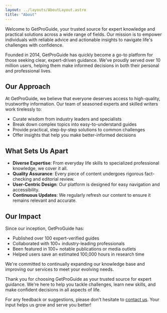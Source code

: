 ```yaml
---
layout: ../layouts/AboutLayout.astro
title: "About"
---
```


Welcome to GetProGuide, your trusted source for expert knowledge and practical solutions across a wide range of fields. Our mission is to empower individuals with reliable advice and actionable insights to navigate life's challenges with confidence.

Founded in 2014, GetProGuide has quickly become a go-to platform for those seeking clear, expert-driven guidance. We've proudly served over 10 million users, helping them make informed decisions in both their personal and professional lives.



## Our Approach

At GetProGuide, we believe that everyone deserves access to high-quality, trustworthy information. Our team of seasoned experts and skilled writers work tirelessly to:

- Curate wisdom from industry leaders and specialists
- Break down complex topics into easy-to-understand guides
- Provide practical, step-by-step solutions to common challenges
- Offer insights that help you make better-informed decisions

## What Sets Us Apart

- **Diverse Expertise**: From everyday life skills to specialized professional knowledge, we cover it all.
- **Quality Assurance**: Every piece of content undergoes rigorous fact-checking and editorial review.
- **User-Centric Design**: Our platform is designed for easy navigation and accessibility.
- **Continuous Updates**: We regularly refresh our content to ensure it remains relevant and accurate.

## Our Impact

Since our inception, GetProGuide has:

- Published over 100 expert-verified guides
- Collaborated with 100+ industry-leading professionals
- Been featured in 100+ notable publications or media outlets
- Helped users save an estimated 100,000 hours in research time

We're committed to continually expanding our knowledge base and improving our services to meet your evolving needs.

Thank you for choosing GetProGuide as your trusted source for expert guidance. We're here to help you tackle challenges, learn new skills, and make confident decisions in all aspects of life.

For any feedback or suggestions, please don't hesitate to [contact us](mailto:vinebyte@gmail.com). Your input helps us grow and serve you better!